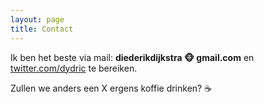 ```yaml
---
layout: page
title: Contact️
---
```


Ik ben het beste via mail: **diederikdijkstra 🐵 gmail.com** en [twitter.com/dydric](https://twitter.com/dydric) te bereiken. 

Zullen we anders een X ergens koffie drinken? ☕️
